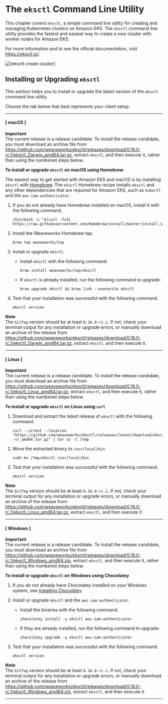# The `eksctl` Command Line Utility<a name="eksctl"></a>

This chapter covers `eksctl`, a simple command line utility for creating and managing Kubernetes clusters on Amazon EKS\. The `eksctl` command line utility provides the fastest and easiest way to create a new cluster with worker nodes for Amazon EKS\.

For more information and to see the official documentation, visit [https://eksctl\.io/](https://github.com/weaveworks/eksctl)\.

![\[eksctl create cluster\]](http://docs.aws.amazon.com/eks/latest/userguide/images/eksctl-create-cluster.gif)

## Installing or Upgrading `eksctl`<a name="installing-eksctl"></a>

This section helps you to install or upgrade the latest version of the `eksctl` command line utility\.

Choose the tab below that best represents your client setup\.

------
#### [ macOS ]

**Important**  
The current release is a release candidate\. To install the release candidate, you must download an archive file from [https://github\.com/weaveworks/eksctl/releases/download/0\.16\.0\-rc\.1/eksctl\_Darwin\_amd64\.tar\.gz](https://github.com/weaveworks/eksctl/releases/download/0.16.0-rc.1/eksctl_Darwin_amd64.tar.gz), extract `eksctl`, and then execute it, rather than using the numbered steps below\. 

**To install or upgrade `eksctl` on macOS using Homebrew**

The easiest way to get started with Amazon EKS and macOS is by installing `eksctl` with [Homebrew](https://brew.sh/)\. The `eksctl` Homebrew recipe installs `eksctl` and any other dependencies that are required for Amazon EKS, such as `kubectl` and the `aws-iam-authenticator`\. 

1. If you do not already have Homebrew installed on macOS, install it with the following command\.

   ```
   /bin/bash -c "$(curl -fsSL https://raw.githubusercontent.com/Homebrew/install/master/install.sh)"
   ```

1. Install the Weaveworks Homebrew tap\.

   ```
   brew tap weaveworks/tap
   ```

1. Install or upgrade `eksctl`\.
   + Install `eksctl` with the following command:

     ```
     brew install weaveworks/tap/eksctl
     ```
   + If `eksctl` is already installed, run the following command to upgrade:

     ```
     brew upgrade eksctl && brew link --overwrite eksctl
     ```

1. Test that your installation was successful with the following command\.

   ```
   eksctl version
   ```
**Note**  
 The `GitTag` version should be at least `0.16.0-rc.1`\. If not, check your terminal output for any installation or upgrade errors, or manually download an archive of the release from [https://github\.com/weaveworks/eksctl/releases/download/0\.16\.0\-rc\.1/eksctl\_Darwin\_amd64\.tar\.gz](https://github.com/weaveworks/eksctl/releases/download/0.16.0-rc.1/eksctl_Darwin_amd64.tar.gz), extract `eksctl`, and then execute it\.

------
#### [ Linux ]

**Important**  
The current release is a release candidate\. To install the release candidate, you must download an archive file from [https://github\.com/weaveworks/eksctl/releases/download/0\.16\.0\-rc\.1/eksctl\_Linux\_amd64\.tar\.gz](https://github.com/weaveworks/eksctl/releases/download/0.16.0-rc.1/eksctl_Linux_amd64.tar.gz), extract `eksctl`, and then execute it, rather than using the numbered steps below\. 

**To install or upgrade `eksctl` on Linux using `curl`**

1. Download and extract the latest release of `eksctl` with the following command\.

   ```
   curl --silent --location "https://github.com/weaveworks/eksctl/releases/latest/download/eksctl_$(uname -s)_amd64.tar.gz" | tar xz -C /tmp
   ```

1. Move the extracted binary to `/usr/local/bin`\.

   ```
   sudo mv /tmp/eksctl /usr/local/bin
   ```

1. Test that your installation was successful with the following command\.

   ```
   eksctl version
   ```
**Note**  
 The `GitTag` version should be at least `0.16.0-rc.1`\. If not, check your terminal output for any installation or upgrade errors, or manually download an archive of the release from [https://github\.com/weaveworks/eksctl/releases/download/0\.16\.0\-rc\.1/eksctl\_Linux\_amd64\.tar\.gz](https://github.com/weaveworks/eksctl/releases/download/0.16.0-rc.1/eksctl_Linux_amd64.tar.gz), extract `eksctl`, and then execute it\.

------
#### [ Windows ]

**Important**  
The current release is a release candidate\. To install the release candidate, you must download an archive file from [https://github\.com/weaveworks/eksctl/releases/download/0\.16\.0\-rc\.1/eksctl\_Windows\_amd64\.zip](https://github.com/weaveworks/eksctl/releases/download/0.16.0-rc.1/eksctl_Windows_amd64.zip), extract `eksctl`, and then execute it, rather than using the numbered steps below\. 

**To install or upgrade `eksctl` on Windows using Chocolatey**

1. If you do not already have Chocolatey installed on your Windows system, see [Installing Chocolatey](https://chocolatey.org/install)\.

1. Install or upgrade `eksctl` and the `aws-iam-authenticator`\.
   + Install the binaries with the following command:

     ```
     chocolatey install -y eksctl aws-iam-authenticator
     ```
   + If they are already installed, run the following command to upgrade:

     ```
     chocolatey upgrade -y eksctl aws-iam-authenticator
     ```

1. Test that your installation was successful with the following command\.

   ```
   eksctl version
   ```
**Note**  
 The `GitTag` version should be at least `0.16.0-rc.1`\. If not, check your terminal output for any installation or upgrade errors, or manually download an archive of the release from [https://github\.com/weaveworks/eksctl/releases/download/0\.16\.0\-rc\.1/eksctl\_Windows\_amd64\.zip](https://github.com/weaveworks/eksctl/releases/download/0.16.0-rc.1/eksctl_Windows_amd64.zip), extract `eksctl`, and then execute it\.

------